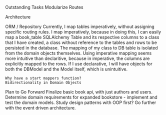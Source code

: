 Outstanding Tasks
    Modularize Routes

Architecture

ORM / Repository
    Currently, I map tables imperatively, without assigning specific routing rules. I map imperatively, because in doing this, I can easily map a book_table SQLAlchemy Table and its respective columns to a class that I have created, a class without reference to the tables and rows to be persisted in the database. The mapping of my class to DB table is isolated from the domain objects themselves. Using imperative mapping seems more intuitive than declaritive, because in imperative, the columns are explicitly mapped to the rows. If I use declarative, I will have objects for both the DBModel and the Model itself, which is unintuitive. 

    Why have a start mappers function?
    Bidirectionality in Domain Objects



Plan to Go Forward
    Finalize basic book api, with just authors and users.
    Determine domain requirements for expanded bookstore - implement and test the domain models.
        Study design patterns with OOP first? 
    Go further with the event driven architecture.  
